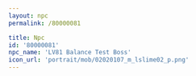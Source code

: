 ```yaml
---
layout: npc
permalink: /80000081

title: Npc
id: '80000081'
npc_name: 'LV81 Balance Test Boss'
icon_url: 'portrait/mob/02020107_m_lslime02_p.png'
---
```

